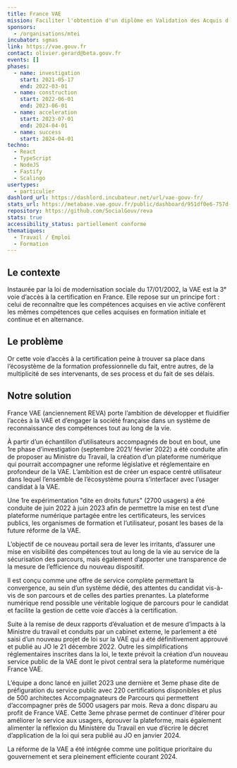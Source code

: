 ```yaml
---
title: France VAE
mission: Faciliter l'obtention d'un diplôme en Validation des Acquis d'Expérience (VAE)
sponsors:
  - /organisations/mtei
incubator: sgmas
link: https://vae.gouv.fr
contact: olivier.gerard@beta.gouv.fr
events: []
phases:
  - name: investigation
    start: 2021-05-17
    end: 2022-03-01
  - name: construction
    start: 2022-06-01
    end: 2023-06-01
  - name: acceleration
    start: 2023-07-01
    end: 2024-04-01
  - name: success
    start: 2024-04-01
techno:
  - React
  - TypeScript
  - NodeJS
  - Fastify
  - Scalingo
usertypes:
  - particulier
dashlord_url: https://dashlord.incubateur.net/url/vae-gouv-fr/
stats_url: https://metabase.vae.gouv.fr/public/dashboard/951df0e6-757d-4491-928e-2cd2d6beafec
repository: https://github.com/SocialGouv/reva
stats: true
accessibility_status: partiellement conforme
thematiques:
  - Travail / Emploi
  - Formation
---
```

## Le contexte

Instaurée par la loi de modernisation sociale du 17/01/2002, la VAE est la 3ᵉ voie d’accès à la certification en France. Elle repose sur un principe fort : celui de reconnaître que les compétences acquises en vie active confèrent les mêmes compétences que celles acquises en formation initiale et continue et en alternance.

## Le problème

 Or cette voie d’accès à la certification peine à trouver sa place dans l’écosystème de la formation professionnelle du fait, entre autres, de la multiplicité de ses intervenants, de ses process et du fait de ses délais.

## Notre solution

France VAE (anciennement REVA) porte l’ambition de développer et fluidifier l’accès à la VAE et d’engager la société française dans un système de reconnaissance des compétences tout au long de la vie.

À partir d’un échantillon d’utilisateurs accompagnés de bout en bout, une 1re phase d’investigation (septembre 2021/ février 2022) a été conduite afin de proposer au Ministre du Travail, la création d’un plateforme numérique qui pourrait accompagner une reforme législative et réglementaire en profondeur de la VAE. L’ambition est de créer un espace centré utilisateur dans lequel l’ensemble de l’écosystème pourra s’interfacer avec l’usager candidat à la VAE.

Une 1re expérimentation "dite en droits futurs" (2700 usagers) a été conduite de juin 2022 à juin 2023 afin de permettre la mise en test d’une plateforme numérique partagée entre les certificateurs, les services publics, les organismes de formation et l’utilisateur, posant les bases de la future réforme de la VAE.

L’objectif de ce nouveau portail sera de lever les irritants, d’assurer une mise en visibilité des compétences tout au long de la vie au service de la sécurisation des parcours, mais également d’apporter une transparence de la mesure de l’efficience du nouveau dispositif. 

Il est conçu comme une offre de service complète permettant la convergence, au sein d’un système dédié, des attentes du candidat vis-à-vis de son parcours et de celles des parties prenantes. La plateforme numérique rend possible une véritable logique de parcours pour le candidat et facilite la gestion de cette voie d’accès à la certification.

Suite à la remise de deux rapports d’évaluation et de mesure d’impacts à la Ministre du travail et conduits par un cabinet externe, le parlement a été saisi d’un nouveau projet de loi sur la VAE qui a été définitivement approuvé et publié au JO le 21 décembre 2022. Outre les simplifications réglementaires inscrites dans la loi, le texte prévoit la création d’un nouveau service public de la VAE dont le pivot central sera la plateforme numérique France VAE.

L’équipe a donc lancé en juillet 2023 une dernière et 3eme phase dite de préfiguration du service public avec 220 certifications disponibles et plus de 500 architectes Accompagnateurs de Parcours qui permettent d’accompagner près de 5000 usagers par mois. Reva a donc disparu au profit de France VAE. Cette 3eme phrase permet de continuer d’itérer pour améliorer le service aux usagers, éprouver la plateforme, mais également alimenter la réflexion du Ministère du Travail en vue d’écrire le décret d’application de la loi qui sera publié au JO en janvier 2024.

La réforme de la VAE a été intégrée comme une politique prioritaire du gouvernement et sera pleinement efficiente courant 2024.